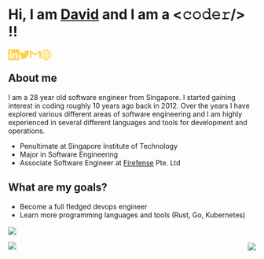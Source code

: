 <!-- Self Introduction-->

# Hi, I am [David](https://kohhuanyin.com/) and I am a <𝚌𝚘𝚍𝚎𝚛/> !!

[<img align="left" alt="David | LinkedIn" width="22px" src="./assets/linkedin.svg" />][linkedin]
[<img align="left" alt="David | Twitter" width="22px" src="./assets/twitter.svg" />][twitter]
[<img align="left" alt="David | Gmail" width="22px" src="./assets/gmail.svg" />][gmail]
[<img align="left" alt="David | Website" width="22px" src="./assets/internet.svg" />][personalsite]
</br>

## **About me**

I am a 28 year old software engineer from Singapore. I started gaining interest in coding roughly 10 years ago back in 2012. Over the years I have explored various different areas of software engineering and I am highly experienced in several different languages and tools for development and operations.

- Penultimate at Singapore Institute of Technology
- Major in Software Engineering
- Associate Software Engineer at [Firefense] Pte. Ltd

## What are my goals?

- Become a full fledged devops engineer
- Learn more programming languages and tools (Rust, Go, Kubernetes)

<img align="center" src="https://github-readme-activity-graph.cyclic.app/graph?username=alphonsekoh&theme=tokyo-night">

<p align="center">
<img align="left" width="423" src="https://github-readme-streak-stats.herokuapp.com/?user=alphonsekoh&theme=tokyonight">
<p align="right">
  <img align="center" width="423" src="https://github-readme-stats.vercel.app/api/top-langs/?username=alphonsekoh&layout=compact&theme=tokyonight&hide=html,jupyter%20notebook,css&langs_count=6">
  </p>
</p>

<!-- Constants -->

[linkedin]: https://www.linkedin.com/in/koh-huan-yin/
[gmail]: mailto:alphonsekoh@gmail.com
[twitter]: https://twitter.com/huan_xcv
[personalsite]: https://kohhuanyin.com/
[firefense]: https://www.firefense.com/
